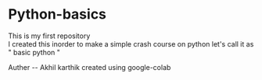 # Python-basics
This is my first repository 
<br>
I created this inorder to make a simple crash course on python
 let's call it as " basic python " 


Auther -- Akhil karthik
created using google-colab


